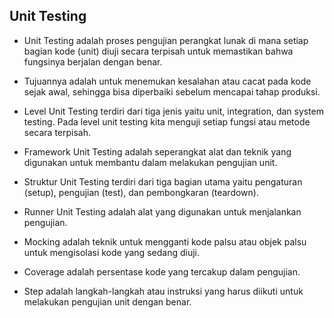 ## Unit Testing

- Unit Testing adalah proses pengujian perangkat lunak di mana setiap bagian kode (unit) diuji secara terpisah untuk memastikan bahwa fungsinya berjalan dengan benar.

- Tujuannya adalah untuk menemukan kesalahan atau cacat pada kode sejak awal, sehingga bisa diperbaiki sebelum mencapai tahap produksi.

- Level Unit Testing terdiri dari tiga jenis yaitu unit, integration, dan system testing. Pada level unit testing kita menguji setiap fungsi atau metode secara terpisah.

- Framework Unit Testing adalah seperangkat alat dan teknik yang digunakan untuk membantu dalam melakukan pengujian unit.

- Struktur Unit Testing terdiri dari tiga bagian utama yaitu pengaturan (setup), pengujian (test), dan pembongkaran (teardown).

- Runner Unit Testing adalah alat yang digunakan untuk menjalankan pengujian.

- Mocking adalah teknik untuk mengganti kode palsu atau objek palsu untuk mengisolasi kode yang sedang diuji.

- Coverage adalah persentase kode yang tercakup dalam pengujian.

- Step adalah langkah-langkah atau instruksi yang harus diikuti untuk melakukan pengujian unit dengan benar.
